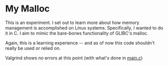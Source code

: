 # My Malloc

This is an experiment. I set out to learn more about how memory management is accomplished on Linux systems. Specifically, I wanted to do it in C. I aim to mimic the bare-bones functionality of GLIBC's malloc.

Again, this is a learning experience -- and as of now this code shouldn't really be used or relied on.

Valgrind shows no errors at this point (with what's done in [main.c](https://github.com/c650/my-malloc/blob/master/src/main.c))